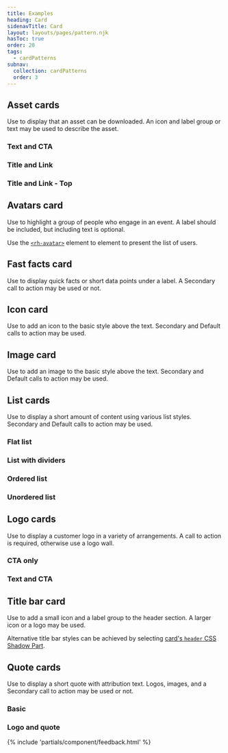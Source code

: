 ```yaml
---
title: Examples
heading: Card
sidenavTitle: Card
layout: layouts/pages/pattern.njk
hasToc: true
order: 20
tags:
  - cardPatterns
subnav:
  collection: cardPatterns
  order: 3
---
```


<script type="module" data-helmet>
  import '@rhds/elements/lib/elements/rh-context-picker/rh-context-picker.js';
  import '@rhds/elements/rh-card/rh-card.js';
  import '@rhds/elements/rh-cta/rh-cta.js';
  import '@rhds/elements/rh-surface/rh-surface.js';
  import '@rhds/elements/rh-avatar/rh-avatar.js';
  import '@rhds/elements/rh-accordion/rh-accordion.js';
  import '@rhds/elements/rh-blockquote/rh-blockquote.js';
</script>

<link rel="stylesheet" data-helmet href="/assets/packages/@rhds/elements/elements/rh-table/rh-table-lightdom.css">
<link rel="stylesheet" data-helmet href="/styles/samp.css">

<style data-helmet>
  rh-card {
    display: block;
    max-width: 360px;
  }

  [color-palette^="light"] :is(a):link {
    color: var(--rh-color-interactive-blue-darker, #0066cc);
  }

  [color-palette^="light"] :is(a):hover {
    color: var(--rh-color-interactive-blue-darkest, #003366);
  }

  [color-palette^="dark"] :is(a):link {
    color: var(--rh-color-interactive-blue-lighter, #92c5f9);
  }

  [color-palette^="dark"] :is(a):hover {
    color: var(--rh-color-interactive-blue-lightest, #b9dafc);
  }
</style>

## Asset cards
Use to display that an asset can be downloaded. An icon and label group or 
text may be used to describe the asset.

<uxdot-pattern src="./patterns/asset-text-and-cta.html">
  <h3 slot="heading">Text and CTA</h3>
</uxdot-pattern>

<uxdot-pattern src="./patterns/asset-title-and-link.html">
  <h3 slot="heading">Title and Link</h3>
</uxdot-pattern>

<uxdot-pattern src="./patterns/asset-title-and-link-top.html">
  <h3 slot="heading">Title and Link - Top</h3>
</uxdot-pattern>

<uxdot-pattern src="./patterns/avatars.html">
  <h2 slot="heading">Avatars card</h2>

  Use to highlight a group of people who engage in an event. A label
  should be included, but including text is optional.

  Use the [`<rh-avatar>`](/elements/avatar/) element to element to present
  the list of users.

</uxdot-pattern>

<uxdot-pattern src="./patterns/fast-facts.html">
  <h2 slot="heading">Fast facts card</h2>

  Use to display quick facts or short data points under a label. A Secondary 
  call to action may be used or not.

</uxdot-pattern>

<uxdot-pattern src="./patterns/icon.html">
  <h2 slot="heading">Icon card</h2>

  Use to add an icon to the basic style above the text. Secondary and Default 
  calls to action may be used.

</uxdot-pattern>

<uxdot-pattern src="./patterns/image.html">
  <h2 slot="heading">Image card</h2>

  Use to add an image to the basic style above the text.
  Secondary and Default calls to action may be used.

</uxdot-pattern>

## List cards
Use to display a short amount of content using various list styles. 
Secondary and Default calls to action may be used.

<uxdot-pattern src="./patterns/list-flat.html">
  <h3 slot="heading">Flat list</h3>
</uxdot-pattern>

<uxdot-pattern src="./patterns/list-with-dividers.html">
  <h3 slot="heading">List with dividers</h3>
</uxdot-pattern>

<uxdot-pattern src="./patterns/ordered-list.html">
  <h3 slot="heading">Ordered list</h3>
</uxdot-pattern>

<uxdot-pattern src="./patterns/unordered-list.html">
  <h3 slot="heading">Unordered list</h3>
</uxdot-pattern>

## Logo cards
Use to display a customer logo in a variety of arrangements. A call to 
action is required, otherwise use a logo wall.

<uxdot-pattern src="./patterns/logo-cta.html">
  <h3 slot="heading">CTA only</h3>
</uxdot-pattern>

### Text and CTA
<uxdot-pattern src="./patterns/logo-text-and-cta.html">
</uxdot-pattern>

<uxdot-pattern src="./patterns/title-bar.html">
  <h2 slot="heading">Title bar card</h2>

  Use to add a small icon and a label group to the header section. A larger
  icon or a logo may be used.

  Alternative title bar styles can be achieved by selecting [card's `header`
  CSS Shadow Part](/elements/card/code/#parts).

</uxdot-pattern>

## Quote cards

Use to display a short quote with attribution text. Logos, images, and a 
Secondary call to action may be used or not.

<uxdot-pattern src="./patterns/quote.html">
  <h3 slot="heading">Basic</h3>
</uxdot-pattern>

<uxdot-pattern src="./patterns/logo-and-quote.html">
  <h3 slot="heading">Logo and quote</h3>
</uxdot-pattern>

{% include 'partials/component/feedback.html' %}

[element]: /elements/card
[css-props]: /elements/card/code/#css-custom-properties
